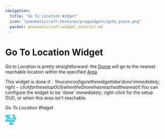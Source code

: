 ```yaml
---
navigation:
  title: "Go To Location Widget"
  icon: "pneumaticcraft:textures/progwidgets/goto_piece.png"
  parent: pneumaticcraft:widget_interact.md
---
```


# Go To Location Widget

*Go to Location* is pretty straightforward: the [Drone](../tools/drone.md) will go to the nearest reachable location within the specified [Area](./area.md).

This widget is done <Color hex="#880">$(t:You can configure the widget to be 'done' immediately; right-click for the setup GUI)when the Drone has reached the area$(/t:You can configure the widget to be 'done' immediately; right-click for the setup GUI)</Color>, or when this area isn't reachable.

*Go To Location Widget*

![](goto_piece.png)

